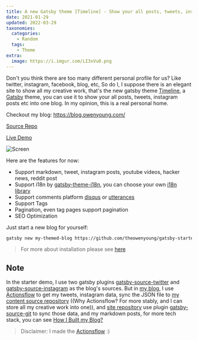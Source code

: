 ```yaml
---
title: A new Gatsby theme [Timeline] - Show your all posts, tweets, instagram posts into one
date: 2021-01-29
updated: 2022-03-29
taxonomies:
  categories:
    - Random
  tags:
    - Theme
extra:
  image: https://i.imgur.com/LI3xVu0.png
---
```


Don't you think there are too many different personal profile for us? Like twitter, instagram, facebook, blog, etc, So do I, I suppose there is an elegant site to show all my creative work, that's the new gatsby theme [Timeline](https://github.com/theowenyoung/gatsby-theme-timeline), a [Gatsby](https://www.gatsbyjs.com/) theme, you can use it to show your all posts, tweets, instagram posts etc into one blog. In my opinion, this is a real personal home.

Checkout my blog: https://blog.owenyoung.com/

[Source Repo](https://github.com/theowenyoung/gatsby-theme-timeline)

[Live Demo](https://gatsby-theme-timeline.owenyoung.com/)

<!-- more -->

![Screen](https://camo.githubusercontent.com/b3a1a92a41a81707b6690eb4710194e5d6e79895082e329d9d3bfe35944c0207/68747470733a2f2f692e696d6775722e636f6d2f367949544934452e706e67)

Here are the features for now:

- Support markdown, tweet, instagram posts, youtube videos, hacker news, reddit post
- Support i18n by [gatsby-theme-i18n](https://www.gatsbyjs.com/plugins/gatsby-theme-i18n/), you can choose your own [i18n library](https://github.com/gatsbyjs/themes/tree/master/packages)
- Support comments platform [disqus](https://disqus.com/) or [utterances](https://utteranc.es/)
- Support Tags
- Pagination, even tag pages support pagination
- SEO Optimization

Just start a new blog for yourself:

```bash
gatsby new my-themed-blog https://github.com/theowenyoung/gatsby-starter-timeline
```

> For more about installation please see [here](https://github.com/theowenyoung/gatsby-theme-timeline/tree/main/packages/gatsby-theme-timeline#installation)

## Note

In the starter demo, I use two gatsby plugins [gatsby-source-twitter](https://github.com/G100g/gatsby-source-twitter) and [gatsby-source-instagram](https://github.com/theowenyoung/gatsby-source-instagram) as the blog's sources. But in [my blog](https://blog.owenyoung.com), I use [Actionsflow](https://github.com/actionsflow/actionsflow) to get my tweets, instagram data, sync the JSON file to [my content source repository](https://github.com/theowenyoung/story) ((Why Actionsflow? For more stably, and I can store all my creative work into one)), and [site repository](https://github.com/theowenyoung/theowenyoung.github.io) use plugin [gatsby-source-git](https://github.com/theowenyoung/gatsby-source-git) to sync those data, and my markdown posts, for more tech stack, you can see [How I Built my Blog?](https://blog.owenyoung.com/en/posts/how-i-built-my-blog/)

> Disclaimer: I made the [Actionsflow](https://github.com/actionsflow/actionsflow) :)
